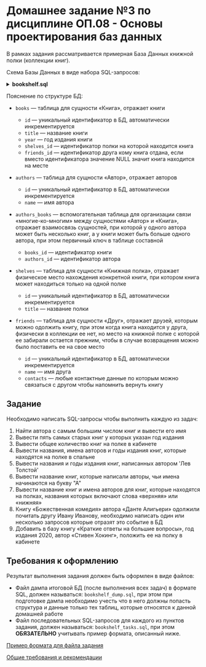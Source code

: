 <!-- @include: ./includes/_disclaimer.md -->

# Домашнее задание №3 по дисциплине ОП.08 - Основы проектирования баз данных

В рамках задания рассматривается примерная База Данных книжной полки (коллекции книг).

Схема Базы Данных в виде набора SQL-запросов:

<details>
<summary><b>bookshelf.sql</b></summary>

[bookshelf.sql](./includes/bookshelf.sql)

</details>

Пояснение по структуре БД:

- `books` — таблица для сущности «Книга», отражает книги

  - `id` — уникальный идентификатор в БД, автоматически инкрементируется
  - `title` — название книги
  - `year` — год издания книги
  - `shelves_id` — идентификатор полки на которой находится книга
  - `friends_id` — идентификатор друга кому книга отдана, если вместо идентификатора значение NULL значит книга находится на месте

- `authors` — таблица для сущности «Автор», отражает авторов
  - `id` — уникальный идентификатор в БД, автоматически инкрементируется
  - `name` — имя автора

- `authors_books` — вспомогательная таблица для организации связи «многие-ко-многим» между сущностями «Автор» и «Книга», отражает взаимосвязь сущностей, при которой у одного автора может быть несколько книг, а у книги может быть больше одного автора, при этом первичный ключ в таблице составной

  - `books_id` — идентификатор книги
  - `authors_id` — идентификатор автора

- `shelves` — таблица для сущности «Книжная полка», отражает физическое место нахождения конкретной книги, при котором книга может находиться только на одной полке
  - `id` — уникальный идентификатор в БД, автоматически инкрементируется
  - `title` — название полки

- `friends` — таблица для сущности «Друг», отражает друзей, которым можно одолжить книгу, при этом когда книга находится у друга, физически в коллекции ее нет, но место на книжной полке с которой ее забирали остается прежним, чтобы в случае возвращения можно было поставить ее на свое место

  - `id` — уникальный идентификатор в БД, автоматически инкрементируется
  - `name` — имя друга
  - `contacts` — любые контактные данные по которым можно связаться с другом чтобы напомнить вернуть книгу

## Задание

Необходимо написать SQL-запросы чтобы выполнить каждую из задач:

1. Найти автора с самым большим числом книг и вывести его имя
2. Вывести пять самых старых книг у которых указан год издания
3. Вывести общее количество книг на полке в кабинете
4. Вывести названия, имена авторов и годы издания книг, которые находятся на полке в спальне
5. Вывести названия и годы издания книг, написанных автором 'Лев Толстой'
6. Вывести название книг, которые написали авторы, чьи имена начинаются на букву "А"
7. Вывести название книг и имена авторов для книг, которые находятся на полках, названия которых включают слова «верхняя» или «нижняя»
8. Книгу «Божественная комедия» автора «Данте Алигьери» одолжили почитать другу Ивану Иванову, необходимо написать один или несколько запросов которые отразят это событие в БД
9. Добавить в базу книгу «Краткие ответы на большие вопросы», год издания 2020, автор «Стивен Хокинг», положить ее на полку в кабинете

## Требования к оформлению

Результат выполнения задания должен быть оформлен в виде файлов:

- Файл дампа итоговой БД (после выполнения всех задач) в формате SQL, должен называться: `bookshelf_dump.sql`, при этом при подготовке дампа необходимо учесть что в него должны попасть структура и данные только тех таблиц, которые относятся к данной домашней работе
- Файл последовательных SQL-запросов для каждого из пунктов задания, должен называться: `bookshelf_tasks.sql`, при этом **ОБЯЗАТЕЛЬНО** учитывать пример формата, описанный ниже.

[Пример формата для файла задания](op08_hw_format.md)

[Общие требования и рекомендации](op08_hw_req.md)
